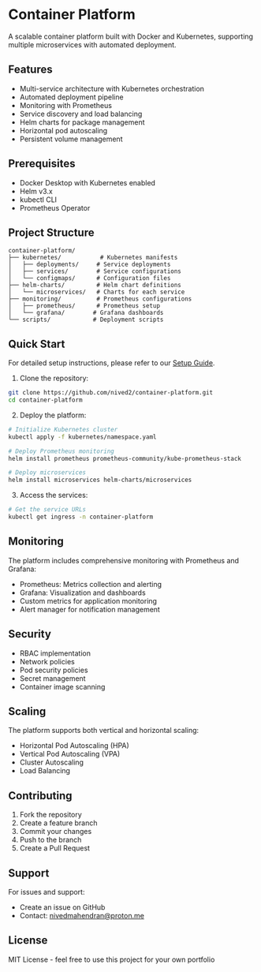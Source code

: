# Container Platform

A scalable container platform built with Docker and Kubernetes, supporting multiple microservices with automated deployment.

## Features

- Multi-service architecture with Kubernetes orchestration
- Automated deployment pipeline
- Monitoring with Prometheus
- Service discovery and load balancing
- Helm charts for package management
- Horizontal pod autoscaling
- Persistent volume management

## Prerequisites

- Docker Desktop with Kubernetes enabled
- Helm v3.x
- kubectl CLI
- Prometheus Operator

## Project Structure

```
container-platform/
├── kubernetes/           # Kubernetes manifests
│   ├── deployments/     # Service deployments
│   ├── services/        # Service configurations
│   └── configmaps/      # Configuration files
├── helm-charts/         # Helm chart definitions
│   └── microservices/   # Charts for each service
├── monitoring/          # Prometheus configurations
│   ├── prometheus/      # Prometheus setup
│   └── grafana/        # Grafana dashboards
└── scripts/            # Deployment scripts
```

## Quick Start

For detailed setup instructions, please refer to our [Setup Guide](docs/SETUP.md).

1. Clone the repository:
```bash
git clone https://github.com/nived2/container-platform.git
cd container-platform
```

2. Deploy the platform:
```bash
# Initialize Kubernetes cluster
kubectl apply -f kubernetes/namespace.yaml

# Deploy Prometheus monitoring
helm install prometheus prometheus-community/kube-prometheus-stack

# Deploy microservices
helm install microservices helm-charts/microservices
```

3. Access the services:
```bash
# Get the service URLs
kubectl get ingress -n container-platform
```

## Monitoring

The platform includes comprehensive monitoring with Prometheus and Grafana:

- Prometheus: Metrics collection and alerting
- Grafana: Visualization and dashboards
- Custom metrics for application monitoring
- Alert manager for notification management

## Security

- RBAC implementation
- Network policies
- Pod security policies
- Secret management
- Container image scanning

## Scaling

The platform supports both vertical and horizontal scaling:

- Horizontal Pod Autoscaling (HPA)
- Vertical Pod Autoscaling (VPA)
- Cluster Autoscaling
- Load Balancing

## Contributing

1. Fork the repository
2. Create a feature branch
3. Commit your changes
4. Push to the branch
5. Create a Pull Request

## Support

For issues and support:
- Create an issue on GitHub
- Contact: nivedmahendran@proton.me

## License

MIT License - feel free to use this project for your own portfolio
